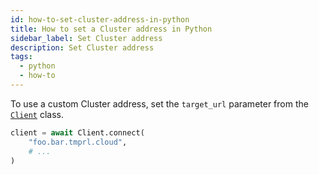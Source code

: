 ```yaml
---
id: how-to-set-cluster-address-in-python
title: How to set a Cluster address in Python
sidebar_label: Set Cluster address
description: Set Cluster address
tags:
  - python
  - how-to
---
```


To use a custom Cluster address, set the `target_url` parameter from the [`Client`](https://python.temporal.io/temporalio.client.client) class.

```python
client = await Client.connect(
    "foo.bar.tmprl.cloud",
    # ...
)
```
